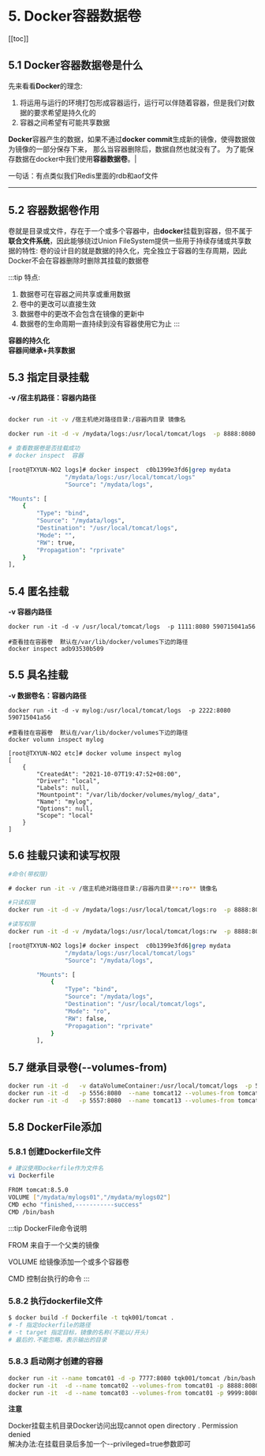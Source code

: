 # 5. Docker容器数据卷
[[toc]]
## 5.1 Docker容器数据卷是什么

先来看看**Docker**的理念:
1. 将运用与运行的环境打包形成容器运行，运行可以伴随着容器，但是我们对数据的要求希望是持久化的
2. 容器之间希望有可能共享数据

**Docker**容器产生的数据，如果不通过**docker commit**生成新的镜像，使得数据做为镜像的一部分保存下来，
那么当容器删除后，数据自然也就没有了。
为了能保存数据在docker中我们使用**容器数据卷**。|

一句话：有点类似我们Redis里面的rdb和aof文件

----------------------------------------------

## 5.2 容器数据卷作用

卷就是目录或文件，存在于一个或多个容器中，由**docker**挂载到容器，但不属于**联合文件系统**，因此能够绕过Union FileSystem提供一些用于持续存储或共享数据的特性:
卷的设计目的就是数据的持久化，完全独立于容器的生存周期，因此Docker不会在容器删除时删除其挂载的数据卷

:::tip 特点:
1. 数据卷可在容器之间共享或重用数据
2. 卷中的更改可以直接生效
3. 数据卷中的更改不会包含在镜像的更新中
4. 数据卷的生命周期一直持续到没有容器使用它为止
:::

**容器的持久化**  
**容器间继承+共享数据**

## 5.3 指定目录挂载


**-v /宿主机路径：容器内路径** 
```sh

docker run -it -v /宿主机绝对路径目录:/容器内目录 镜像名

docker run -it -d -v /mydata/logs:/usr/local/tomcat/logs  -p 8888:8080 590715041a56

# 查看数据卷是否挂载成功
# docker inspect  容器

[root@TXYUN-NO2 logs]# docker inspect  c0b1399e3fd6|grep mydata
                "/mydata/logs:/usr/local/tomcat/logs"
                "Source": "/mydata/logs",

"Mounts": [
    {
        "Type": "bind",
        "Source": "/mydata/logs",
        "Destination": "/usr/local/tomcat/logs",
        "Mode": "",
        "RW": true,
        "Propagation": "rprivate"
    }
],
```
## 5.4 匿名挂载

**-v 容器内路径**

```shell
docker run -it -d -v /usr/local/tomcat/logs  -p 1111:8080 590715041a56

#查看挂在容器卷  默认在/var/lib/docker/volumes下边的路径
docker inspect adb93530b509

```

## 5.5 具名挂载


**-v 数据卷名：容器内路径**

```shell
docker run -it -d -v mylog:/usr/local/tomcat/logs  -p 2222:8080 590715041a56

#查看挂在容器卷  默认在/var/lib/docker/volumes下边的路径
docker volumn inspect mylog

[root@TXYUN-NO2 etc]# docker volume inspect mylog
[
    {
        "CreatedAt": "2021-10-07T19:47:52+08:00",
        "Driver": "local",
        "Labels": null,
        "Mountpoint": "/var/lib/docker/volumes/mylog/_data",
        "Name": "mylog",
        "Options": null,
        "Scope": "local"
    }
]

```

## 5.6 挂载只读和读写权限

```sh
#命令(带权限)

​# docker run -it -v /宿主机绝对路径目录:/容器内目录**:ro** 镜像名

#只读权限
docker run -it -d -v /mydata/logs:/usr/local/tomcat/logs:ro  -p 8888:8080 590715041a56

#读写权限
docker run -it -d -v /mydata/logs:/usr/local/tomcat/logs:rw  -p 8888:8080 590715041a56

[root@TXYUN-NO2 logs]# docker inspect  c0b1399e3fd6|grep mydata
                "/mydata/logs:/usr/local/tomcat/logs"
                "Source": "/mydata/logs",

        "Mounts": [
            {
                "Type": "bind",
                "Source": "/mydata/logs",
                "Destination": "/usr/local/tomcat/logs",
                "Mode": "ro",
                "RW": false,
                "Propagation": "rprivate"
            }
        ],

```

## 5.7 继承目录卷(--volumes-from)

```sh
docker run -it -d   -v dataVolumeContainer:/usr/local/tomcat/logs  -p 5555:8080  --name tomcat11 590715041a56
docker run -it -d   -p 5556:8080  --name tomcat12 --volumes-from tomcat11 590715041a56
docker run -it -d   -p 5557:8080  --name tomcat13 --volumes-from tomcat11 590715041a56

```

## 5.8 DockerFile添加

### 5.8.1 创建Dockerfile文件

```sh
# 建议使用Dockerfile作为文件名
vi Dockerfile

FROM tomcat:8.5.0
VOLUME ["/mydata/mylogs01","/mydata/mylogs02"]
CMD echo "finished,-----------success"
CMD /bin/bash
```

:::tip DockerFile命令说明

FROM  来自于一个父类的镜像

VOLUME  给镜像添加一个或多个容器卷

CMD  控制台执行的命令
::: 

### 5.8.2 执行dockerfile文件

```sh
$ docker build -f Dockerfile -t tqk001/tomcat .
# -f 指定dockerfile的路径
# -t target 指定目标，镜像的名称(不能以/开头)
# 最后的.不能忽略，表示输出的目录
```
### 5.8.3 启动刚才创建的容器

```sh
docker run -it --name tomcat01 -d -p 7777:8080 tqk001/tomcat /bin/bash
docker run -it  -d --name tomcat02 --volumes-from tomcat01 -p 8888:8080 tqk001/tomcat /bin/bash
docker run -it  -d --name tomcat03 --volumes-from tomcat01 -p 9999:8080 tqk001/tomcat /bin/bash
```

**注意**

Docker挂载主机目录Docker访问出现cannot open directory . Permission denied  
解决办法:在挂载目录后多加一个--privileged=true参数即可



